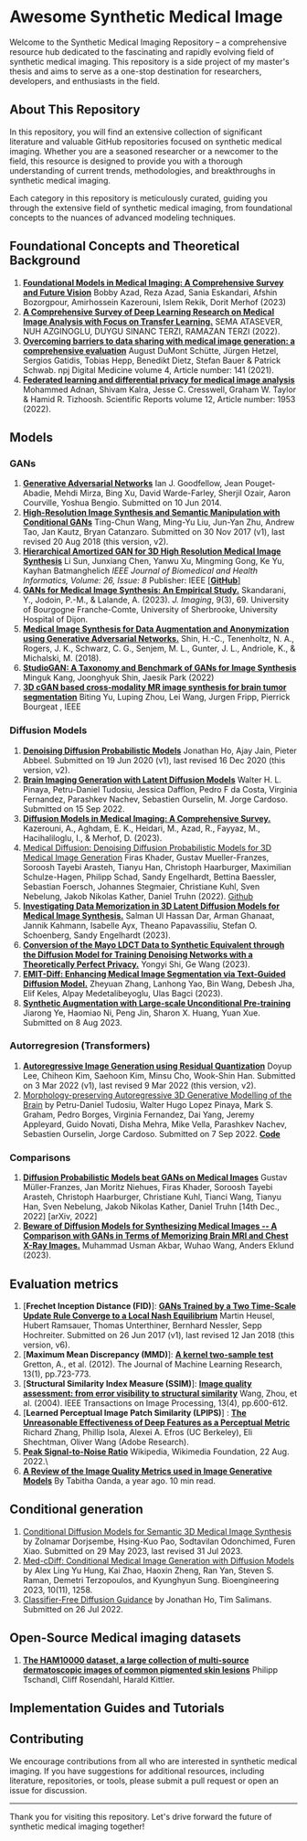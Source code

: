 # Awesome Synthetic Medical Image

Welcome to the Synthetic Medical Imaging Repository – a comprehensive resource hub dedicated to the fascinating and rapidly evolving field of synthetic medical imaging. This repository is a side project of my master's thesis and aims to serve as a one-stop destination for researchers, developers, and enthusiasts in the field.

## About This Repository

In this repository, you will find an extensive collection of significant literature and valuable GitHub repositories focused on synthetic medical imaging. Whether you are a seasoned researcher or a newcomer to the field, this resource is designed to provide you with a thorough understanding of current trends, methodologies, and breakthroughs in synthetic medical imaging.

Each category in this repository is meticulously curated, guiding you through the extensive field of synthetic medical imaging, from foundational concepts to the nuances of advanced modeling techniques.

## Foundational Concepts and Theoretical Background
1. [**Foundational Models in Medical Imaging: A Comprehensive Survey and Future Vision**](https://arxiv.org/abs/2310.18689)  Bobby Azad, Reza Azad, Sania Eskandari, Afshin Bozorgpour, Amirhossein Kazerouni, Islem Rekik, Dorit Merhof (2023)
2. [**A Comprehensive Survey of Deep Learning Research on Medical Image Analysis with Focus on Transfer Learning.**](https://www.sciencedirect.com/science/article/abs/pii/S0899707122002856) SEMA ATASEVER, NUH AZGINOGLU, DUYGU SINANC TERZI, RAMAZAN TERZI (2022).
3. [**Overcoming barriers to data sharing with medical image generation: a comprehensive evaluation**](https://www.nature.com/articles/s41746-021-00507-3) August DuMont Schütte, Jürgen Hetzel, Sergios Gatidis, Tobias Hepp, Benedikt Dietz, Stefan Bauer & Patrick Schwab. npj Digital Medicine volume 4, Article number: 141 (2021).
4. [**Federated learning and differential privacy for medical image analysis**](https://www.nature.com/articles/s41598-022-05539-7) Mohammed Adnan, Shivam Kalra, Jesse C. Cresswell, Graham W. Taylor & Hamid R. Tizhoosh. Scientific Reports volume 12, Article number: 1953 (2022).


## Models
### GANs
1. [**Generative Adversarial Networks**](https://arxiv.org/abs/1406.2661) Ian J. Goodfellow, Jean Pouget-Abadie, Mehdi Mirza, Bing Xu, David Warde-Farley, Sherjil Ozair, Aaron Courville, Yoshua Bengio. Submitted on 10 Jun 2014.
2. [**High-Resolution Image Synthesis and Semantic Manipulation with Conditional GANs**](https://arxiv.org/abs/1711.11585) Ting-Chun Wang, Ming-Yu Liu, Jun-Yan Zhu, Andrew Tao, Jan Kautz, Bryan Catanzaro. Submitted on 30 Nov 2017 (v1), last revised 20 Aug 2018 (this version, v2).
3. [**Hierarchical Amortized GAN for 3D High Resolution Medical Image Synthesis**](https://ieeexplore.ieee.org/abstract/document/9770375) Li Sun, Junxiang Chen, Yanwu Xu, Mingming Gong, Ke Yu, Kayhan Batmanghelich *IEEE Journal of Biomedical and Health Informatics, Volume: 26, Issue: 8*  Publisher: IEEE [[**GitHub**]](https://github.com/batmanlab/HA-GAN/tree/master)
4. [**GANs for Medical Image Synthesis: An Empirical Study.**](https://www.mdpi.com/2313-433X/9/3/69)
   Skandarani, Y., Jodoin, P.-M., & Lalande, A. (2023). *J. Imaging*, 9(3), 69. University of Bourgogne Franche-Comte, University of Sherbrooke, University Hospital of Dijon.
5. [**Medical Image Synthesis for Data Augmentation and Anonymization using Generative Adversarial Networks.**](https://arxiv.org/abs/1807.10225)
   Shin, H.-C., Tenenholtz, N. A., Rogers, J. K., Schwarz, C. G., Senjem, M. L., Gunter, J. L., Andriole, K., & Michalski, M. (2018).
6. [**StudioGAN: A Taxonomy and Benchmark of GANs for Image Synthesis**](https://arxiv.org/abs/2206.09479) Minguk Kang, Joonghyuk Shin, Jaesik Park (2022)
7. [**3D cGAN based cross-modality MR image synthesis for brain tumor segmentation**](https://ieeexplore.ieee.org/abstract/document/8363653) Biting Yu, Luping Zhou, Lei Wang, Jurgen Fripp, Pierrick Bourgeat , IEEE

### Diffusion Models
1. [**Denoising Diffusion Probabilistic Models**](https://arxiv.org/abs/2006.11239) Jonathan Ho, Ajay Jain, Pieter Abbeel. Submitted on 19 Jun 2020 (v1), last revised 16 Dec 2020 (this version, v2).
2. [**Brain Imaging Generation with Latent Diffusion Models**](https://arxiv.org/abs/2209.07162) Walter H. L. Pinaya, Petru-Daniel Tudosiu, Jessica Dafflon, Pedro F da Costa, Virginia Fernandez, Parashkev Nachev, Sebastien Ourselin, M. Jorge Cardoso. Submitted on 15 Sep 2022.
3. [**Diffusion Models in Medical Imaging: A Comprehensive Survey.**](https://www.sciencedirect.com/science/article/abs/pii/S1361841523001068) Kazerouni, A., Aghdam, E. K., Heidari, M., Azad, R., Fayyaz, M., Hacihaliloglu, I., & Merhof, D. (2023).
4. [Medical Diffusion: Denoising Diffusion Probabilistic Models for 3D Medical Image Generation](https://www.nature.com/articles/s41598-023-34341-2) Firas Khader, Gustav Mueller-Franzes, Soroosh Tayebi Arasteh, Tianyu Han, Christoph Haarburger, Maximilian Schulze-Hagen, Philipp Schad, Sandy Engelhardt, Bettina Baessler, Sebastian Foersch, Johannes Stegmaier, Christiane Kuhl, Sven Nebelung, Jakob Nikolas Kather, Daniel Truhn (2022). [Github](https://github.com/FirasGit/medicaldiffusion)
5. [**Investigating Data Memorization in 3D Latent Diffusion Models for Medical Image Synthesis.**](https://arxiv.org/abs/2307.01148) Salman Ul Hassan Dar, Arman Ghanaat, Jannik Kahmann, Isabelle Ayx, Theano Papavassiliu, Stefan O. Schoenberg, Sandy Engelhardt (2023).
6. [**Conversion of the Mayo LDCT Data to Synthetic Equivalent through the Diffusion Model for Training Denoising Networks with a Theoretically Perfect Privacy.**](https://arxiv.org/abs/2301.06604) Yongyi Shi, Ge Wang (2023).
7. [**EMIT-Diff: Enhancing Medical Image Segmentation via Text-Guided Diffusion Model.**](https://arxiv.org/abs/2310.12868) Zheyuan Zhang, Lanhong Yao, Bin Wang, Debesh Jha, Elif Keles, Alpay Medetalibeyoglu, Ulas Bagci (2023).
8. [**Synthetic Augmentation with Large-scale Unconditional Pre-training**](https://arxiv.org/abs/2308.04020) Jiarong Ye, Haomiao Ni, Peng Jin, Sharon X. Huang, Yuan Xue. Submitted on 8 Aug 2023.

### Autorregresion (Transformers)
1. [**Autoregressive Image Generation using Residual Quantization**](https://arxiv.org/abs/2203.01941) Doyup Lee, Chiheon Kim, Saehoon Kim, Minsu Cho, Wook-Shin Han. Submitted on 3 Mar 2022 (v1), last revised 9 Mar 2022 (this version, v2).
2. [Morphology-preserving Autoregressive 3D Generative Modelling of the Brain](https://arxiv.org/abs/2209.03177) by Petru-Daniel Tudosiu, Walter Hugo Lopez Pinaya, Mark S. Graham, Pedro Borges, Virginia Fernandez, Dai Yang, Jeremy Appleyard, Guido Novati, Disha Mehra, Mike Vella, Parashkev Nachev, Sebastien Ourselin, Jorge Cardoso. Submitted on 7 Sep 2022. [**Code**](https://github.com/AmigoLab/SynthAnatomy)

### Comparisons
1. [**Diffusion Probabilistic Models beat GANs on Medical Images**](https://arxiv.org/abs/2212.07501) Gustav Müller-Franzes, Jan Moritz Niehues, Firas Khader, Soroosh Tayebi Arasteh, Christoph Haarburger, Christiane Kuhl, Tianci Wang, Tianyu Han, Sven Nebelung, Jakob Nikolas Kather, Daniel Truhn [14th Dec., 2022] [arXiv, 2022]
2. [**Beware of Diffusion Models for Synthesizing Medical Images -- A Comparison with GANs in Terms of Memorizing Brain MRI and Chest X-Ray Images.**](https://arxiv.org/abs/2305.07644) Muhammad Usman Akbar, Wuhao Wang, Anders Eklund (2023).

## Evaluation metrics
1. [**Frechet Inception Distance (FID)**]: [**GANs Trained by a Two Time-Scale Update Rule Converge to a Local Nash Equilibrium**](https://arxiv.org/abs/1706.08500) Martin Heusel, Hubert Ramsauer, Thomas Unterthiner, Bernhard Nessler, Sepp Hochreiter. Submitted on 26 Jun 2017 (v1), last revised 12 Jan 2018 (this version, v6).
2. [**Maximum Mean Discrepancy (MMD)**]: [**A kernel two-sample test**](https://www.jmlr.org/papers/volume13/gretton12a/gretton12a.pdf) Gretton, A., et al. (2012). The Journal of Machine Learning Research, 13(1), pp.723-773.
3. [**Structural Similarity Index Measure (SSIM)**]: [**Image quality assessment: from error visibility to structural similarity**](https://ieeexplore.ieee.org/document/1284395) Wang, Zhou, et al. (2004). IEEE Transactions on Image Processing, 13(4), pp.600-612.
4. [**Learned Perceptual Image Patch Similarity (LPIPS)**] : [**The Unreasonable Effectiveness of Deep Features as a Perceptual Metric**](https://arxiv.org/pdf/1801.03924.pdf) Richard Zhang, Phillip Isola, Alexei A. Efros (UC Berkeley), Eli Shechtman, Oliver Wang (Adobe Research).
5. [**Peak Signal-to-Noise Ratio**](https://en.wikipedia.org/wiki/Peak_signal-to-noise_ratio) Wikipedia, Wikimedia Foundation, 22 Aug. 2022.\
6. [**A Review of the Image Quality Metrics used in Image Generative Models**](https://blog.paperspace.com/review-metrics-image-synthesis-models/) By Tabitha Oanda, a year ago. 10 min read.

## Conditional generation
1. [Conditional Diffusion Models for Semantic 3D Medical Image Synthesis](https://arxiv.org/abs/2305.18453) by Zolnamar Dorjsembe, Hsing-Kuo Pao, Sodtavilan Odonchimed, Furen Xiao. Submitted on 29 May 2023, last revised 31 Jul 2023.
2. [Med-cDiff: Conditional Medical Image Generation with Diffusion Models](https://doi.org/10.3390/bioengineering10111258) by Alex Ling Yu Hung, Kai Zhao, Haoxin Zheng, Ran Yan, Steven S. Raman, Demetri Terzopoulos, and Kyunghyun Sung. Bioengineering 2023, 10(11), 1258.
3. [Classifier-Free Diffusion Guidance](https://arxiv.org/abs/2207.12598) by Jonathan Ho, Tim Salimans. Submitted on 26 Jul 2022.

## Open-Source Medical imaging datasets
1. [**The HAM10000 dataset, a large collection of multi-source dermatoscopic images of common pigmented skin lesions**](https://arxiv.org/abs/1803.10417) Philipp Tschandl, Cliff Rosendahl, Harald Kittler.

## Implementation Guides and Tutorials

## Contributing

We encourage contributions from all who are interested in synthetic medical imaging. If you have suggestions for additional resources, including literature, repositories, or tools, please submit a pull request or open an issue for discussion.

---

Thank you for visiting this repository. Let's drive forward the future of synthetic medical imaging together!

